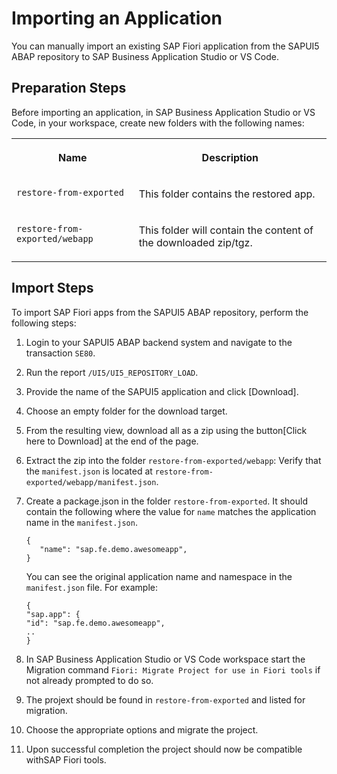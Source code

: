 <!-- loioab4657ca9bd84cd6869a750a1d94b5bd -->

# Importing an Application

You can manually import an existing SAP Fiori application from the SAPUI5 ABAP repository to SAP Business Application Studio or VS Code.



<a name="loioab4657ca9bd84cd6869a750a1d94b5bd__section_ffp_qsg_bqb"/>

## Preparation Steps

Before importing an application, in SAP Business Application Studio or VS Code, in your workspace, create new folders with the following names:


<table>
<tr>
<th valign="top">

Name

</th>
<th valign="top">

Description

</th>
</tr>
<tr>
<td valign="top">

`restore-from-exported`

</td>
<td valign="top">

This folder contains the restored app.

</td>
</tr>
<tr>
<td valign="top">

`restore-from-exported/webapp`

</td>
<td valign="top">

This folder will contain the content of the downloaded zip/tgz.

</td>
</tr>
</table>



<a name="loioab4657ca9bd84cd6869a750a1d94b5bd__section_kq2_q3k_1qb"/>

## Import Steps

To import SAP Fiori apps from the SAPUI5 ABAP repository, perform the following steps:

1.  Login to your SAPUI5 ABAP backend system and navigate to the transaction `SE80`.
2.  Run the report `/UI5/UI5_REPOSITORY_LOAD`.
3.  Provide the name of the SAPUI5 application and click [Download\].
4.  Choose an empty folder for the download target.
5.  From the resulting view, download all as a zip using the button[Click here to Download\] at the end of the page.
6.  Extract the zip into the folder `restore-from-exported/webapp`: Verify that the `manifest.json` is located at `restore-from-exported/webapp/manifest.json`.
7.  Create a package.json in the folder `restore-from-exported`. It should contain the following where the value for `name` matches the application name in the `manifest.json`.

    ```
    {
       "name": "sap.fe.demo.awesomeapp",
    }
    ```

    You can see the original application name and namespace in the `manifest.json` file. For example:

    ```
    {
    "sap.app": {
    "id": "sap.fe.demo.awesomeapp",
    ..
    }
    ```

8.  In SAP Business Application Studio or VS Code workspace start the Migration command `Fiori: Migrate Project for use in Fiori tools` if not already prompted to do so.
9.  The projext should be found in `restore-from-exported` and listed for migration.
10. Choose the appropriate options and migrate the project.
11. Upon successful completion the project should now be compatible withSAP Fiori tools.

